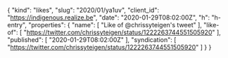 {
  "kind": "likes",
  "slug": "2020/01/ya1uv",
  "client_id": "https://indigenous.realize.be",
  "date": "2020-01-29T08:02:00Z",
  "h": "h-entry",
  "properties": {
    "name": [
      "Like of @chrissyteigen's tweet"
    ],
    "like-of": [
      "https://twitter.com/chrissyteigen/status/1222263744551505920"
    ],
    "published": [
      "2020-01-29T08:02:00Z"
    ],
    "syndication": [
      "https://twitter.com/chrissyteigen/status/1222263744551505920"
    ]
  }
}

